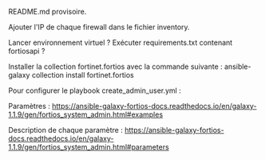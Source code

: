 README.md provisoire.

Ajouter l'IP de chaque firewall dans le fichier inventory.

Lancer environnement virtuel ?
Exécuter requirements.txt contenant fortiosapi ?

Installer la collection fortinet.fortios avec la commande suivante :
ansible-galaxy collection install fortinet.fortios


Pour configurer le playbook create_admin_user.yml :

Paramètres :
https://ansible-galaxy-fortios-docs.readthedocs.io/en/galaxy-1.1.9/gen/fortios_system_admin.html#examples

Description de chaque paramètre :
https://ansible-galaxy-fortios-docs.readthedocs.io/en/galaxy-1.1.9/gen/fortios_system_admin.html#parameters
